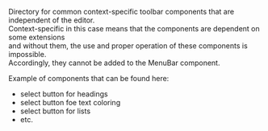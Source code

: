 Directory for common context-specific toolbar components that are independent of the editor.\
Context-specific in this case means that the components are dependent on some extensions\
and without them, the use and proper operation of these components is impossible.\
Accordingly, they cannot be added to the MenuBar component.

Example of components that can be found here:

- select button for headings
- select button foe text coloring
- select button for lists
- etc.
